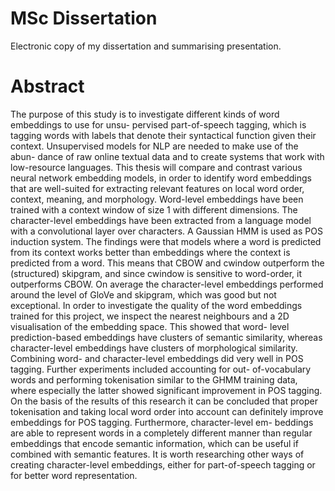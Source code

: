 # MSc Dissertation
Electronic copy of my dissertation and summarising presentation.

# Abstract
The purpose of this study is to investigate different kinds of word embeddings to use for unsu- pervised part-of-speech tagging, which is tagging words with labels that denote their syntactical function given their context. Unsupervised models for NLP are needed to make use of the abun- dance of raw online textual data and to create systems that work with low-resource languages. This thesis will compare and contrast various neural network embedding models, in order to identify word embeddings that are well-suited for extracting relevant features on local word order, context, meaning, and morphology. Word-level embeddings have been trained with a context window of size 1 with different dimensions. The character-level embeddings have been extracted from a language model with a convolutional layer over characters. A Gaussian HMM is used as POS induction system. The findings were that models where a word is predicted from its context works better than embeddings where the context is predicted from a word. This means that CBOW and cwindow outperform the (structured) skipgram, and since cwindow is sensitive to word-order, it outperforms CBOW. On average the character-level embeddings performed around the level of GloVe and skipgram, which was good but not exceptional. In order to investigate the quality of the word embeddings trained for this project, we inspect the nearest neighbours and a 2D visualisation of the embedding space. This showed that word- level prediction-based embeddings have clusters of semantic similarity, whereas character-level embeddings have clusters of morphological similarity. Combining word- and character-level embeddings did very well in POS tagging. Further experiments included accounting for out- of-vocabulary words and performing tokenisation similar to the GHMM training data, where especially the latter showed significant improvement in POS tagging. On the basis of the results of this research it can be concluded that proper tokenisation and taking local word order into account can definitely improve embeddings for POS tagging. Furthermore, character-level em- beddings are able to represent words in a completely different manner than regular embeddings that encode semantic information, which can be useful if combined with semantic features. It is worth researching other ways of creating character-level embeddings, either for part-of-speech tagging or for better word representation.
